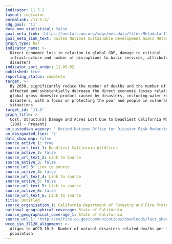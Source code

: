 ```yaml
---
indicator: 11.5.2
layout: indicator
permalink: /11-5-2/
sdg_goal: '11'
data_non_statistical: false
goal_meta_link: 'https://unstats.un.org/sdgs/metadata/files/Metadata-11-05-02.pdf'
goal_meta_link_text: United Nations Sustainable Development Goals Metadata (pdf 2066kB)
graph_type: bar
indicator_name: >-
  Direct economic loss in relation to global GDP, damage to critical
  infrastructure and number of disruptions to basic services, attributed to
  disasters
indicator_sort_order: 11-05-02
published: true
reporting_status: complete
target: >-
  By 2030, significantly reduce the number of deaths and the number of people
  affected and substantially decrease the direct economic losses relative to
  global gross domestic product caused by disasters, including water-related
  disasters, with a focus on protecting the poor and people in vulnerable
  situations
target_id: '11.5'
graph_title: >-
  Cost, Structural Damage and Acres Lost Due to Deadliest California Wildfires
  (2003 - Present)
un_custodian_agency: ' United Nations Office for Disaster Risk Reduction (UNDRR)'
un_designated_tier: '2'
data_show_map: false
source_active_1: true
source_url_text_1: Deadliest California Wildfires
source_active_2: false
source_url_text_2: Link to Source
source_active_3: false
source_url_3: Link to source
source_active_4: false
source_url_text_4: Link to source
source_active_5: false
source_url_text_5: Link to source
source_active_6: false
source_url_text_6: Link to source
title: Untitled
source_organisation_1: California Department of Forestry and Fire Protection (CAL FIRE)
national_geographical_coverage: State of California
source_geographical_coverage_1: State of California
source_url_1: 'http://calfire.ca.gov/communications/downloads/fact_sheets/Top20_Deadliest.pdf'
wccd_iso_37120_alignment: >-
  Aligns to WCCD 10.3- Number of natural disasters related deaths per 100,000
  population
---
```

